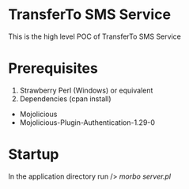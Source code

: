 # TransferTo SMS Service
This is the high level POC of TransferTo SMS Service

# Prerequisites
1. Strawberry Perl (Windows) or equivalent
2. Dependencies (cpan install)
* Mojolicious
* Mojolicious-Plugin-Authentication-1.29-0

# Startup
In the application directory run /> *morbo server.pl*
